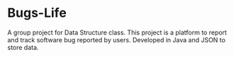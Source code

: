 # Bugs-Life

A group project for Data Structure class. This project is a platform to report and track software bug reported by users. Developed in Java and JSON to store data.
